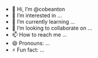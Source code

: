 - 👋 Hi, I’m @cobeanton
- 👀 I’m interested in ...
- 🌱 I’m currently learning ...
- 💞️ I’m looking to collaborate on ...
- 📫 How to reach me ...
- 😄 Pronouns: ...
- ⚡ Fun fact: ...

<!---
cobeanton/cobeanton is a ✨ special ✨ repository because its `README.md` (this file) appears on your GitHub profile.
You can click the Preview link to take a look at your changes.
--->
